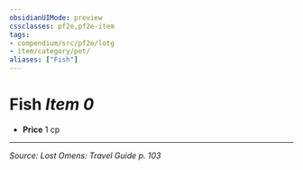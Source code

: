 ```yaml
---
obsidianUIMode: preview
cssclasses: pf2e,pf2e-item
tags:
- compendium/src/pf2e/lotg
- item/category/pet/
aliases: ["Fish"]
---
```

# Fish *Item 0*  

- **Price** 1 cp




---
*Source: Lost Omens: Travel Guide p. 103*